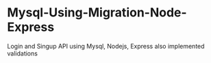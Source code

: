 # Mysql-Using-Migration-Node-Express
Login and Singup API using Mysql, Nodejs, Express also  implemented validations 
